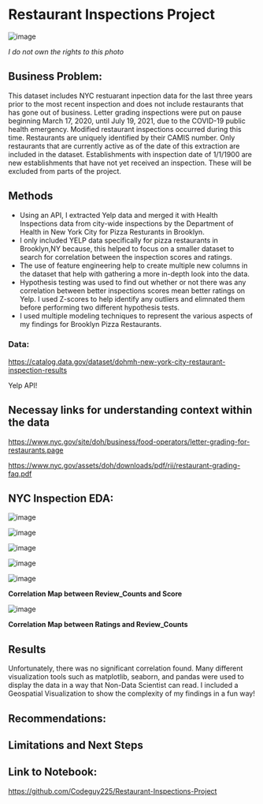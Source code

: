 # **Restaurant Inspections Project**

![image](https://github.com/user-attachments/assets/7c016f6b-36b0-4ae3-bf70-beacceac4709)

*I do not own the rights to this photo*

## **Business Problem:**

This dataset includes NYC restuarant inpection data for the last three years prior to the most recent inspection and does not include restaurants that has gone out of business. Letter grading inspections were put on pause beginning March 17, 2020, until July 19, 2021, due to the COVID-19 public health emergency. Modified restaurant inspections occurred during this time. Restaurants are uniquely identified by their CAMIS number. Only restaurants that are currently active as of the date of this extraction are included in the dataset. Establishments with inspection date of 1/1/1900 are new establishments that have not yet received an inspection. These will be excluded from parts of the project. 

## **Methods**

- Using an API, I extracted Yelp data and merged it with Health Inspections data from city-wide inspections by the Department of Health in New York City for Pizza Resturants in Brooklyn.
- I only included YELP data specifically for pizza restaurants in Brooklyn,NY because, this helped to focus on a smaller dataset to search for correlation between the inspection scores and ratings.
- The use of feature engineering help to create multiple new columns in the dataset that help with gathering a more in-depth look into the data.
- Hypothesis testing was used to find out whether or not there was any correlation between better inspections scores mean better ratings on Yelp. I used Z-scores to help identify any outliers and elimnated them before performing two different hypothesis tests.
- I used multiple modeling techniques to represent the various aspects of my findings for Brooklyn Pizza Restaurants.
   
### **Data:**

https://catalog.data.gov/dataset/dohmh-new-york-city-restaurant-inspection-results

Yelp API!

## **Necessay links for understanding context within the data**

https://www.nyc.gov/site/doh/business/food-operators/letter-grading-for-restaurants.page

https://www.nyc.gov/assets/doh/downloads/pdf/rii/restaurant-grading-faq.pdf

## **NYC Inspection EDA:**

![image](https://github.com/user-attachments/assets/e7c61d9f-1b1c-4e2c-a38a-21c89c43b7b4)

![image](https://github.com/user-attachments/assets/671d829c-0f28-4ee5-8a47-1254a19b5939)

![image](https://github.com/user-attachments/assets/1c8b8a20-58f3-4d48-b276-8f378d7cf3f3)

![image](https://github.com/user-attachments/assets/80c2d8e3-471b-4970-87cc-973027f23b58)

![image](https://github.com/user-attachments/assets/ec18a675-b1a7-4332-b0f3-386613331501)

**Correlation Map between Review_Counts and Score**

![image](https://github.com/user-attachments/assets/9ee029a3-65f0-476d-8d92-6baea85e9c36)

**Correlation Map between Ratings and Review_Counts**

## **Results**

Unfortunately, there was no significant correlation found. Many different visualization tools such as matplotlib, seaborn, and pandas were used to display the data in a way that Non-Data Scientist can read. I included a Geospatial Visualization to show the complexity of my findings in a fun way!


## **Recommendations:**

## **Limitations and Next Steps**

## **Link to Notebook:**

https://github.com/Codeguy225/Restaurant-Inspections-Project
